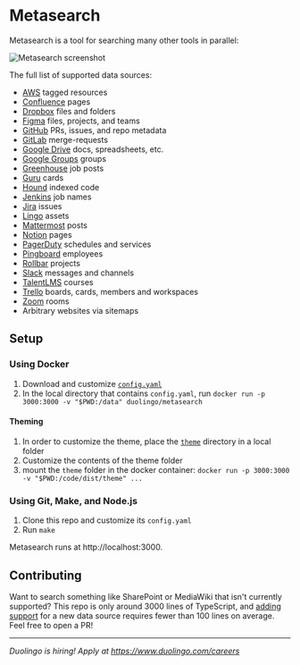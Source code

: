 # Metasearch

Metasearch is a tool for searching many other tools in parallel:

![Metasearch screenshot](.github/screenshot.png)

The full list of supported data sources:

- [AWS](https://aws.amazon.com/) tagged resources
- [Confluence](https://www.atlassian.com/software/confluence) pages
- [Dropbox](https://www.dropbox.com/) files and folders
- [Figma](https://www.figma.com/) files, projects, and teams
- [GitHub](https://github.com/) PRs, issues, and repo metadata
- [GitLab](https://gitlab.com/) merge-requests
- [Google Drive](https://www.google.com/drive/) docs, spreadsheets, etc.
- [Google Groups](https://groups.google.com/) groups
- [Greenhouse](https://www.greenhouse.io/) job posts
- [Guru](https://www.getguru.com/) cards
- [Hound](https://github.com/hound-search/hound) indexed code
- [Jenkins](https://www.jenkins.io/) job names
- [Jira](https://www.atlassian.com/software/jira) issues
- [Lingo](https://www.lingoapp.com/) assets
- [Mattermost](https://mattermost.com/) posts
- [Notion](https://www.notion.so/) pages
- [PagerDuty](https://www.pagerduty.com/) schedules and services
- [Pingboard](https://pingboard.com/) employees
- [Rollbar](https://rollbar.com/) projects
- [Slack](https://slack.com/) messages and channels
- [TalentLMS](https://www.talentlms.com/) courses
- [Trello](https://trello.com/en-US) boards, cards, members and workspaces
- [Zoom](https://zoom.us/) rooms
- Arbitrary websites via sitemaps

## Setup

### Using Docker

1. Download and customize [`config.yaml`](https://github.com/duolingo/metasearch/raw/master/config.yaml)
2. In the local directory that contains `config.yaml`, run `docker run -p 3000:3000 -v "$PWD:/data" duolingo/metasearch`

#### Theming

1. In order to customize the theme, place the [`theme`](https://github.com/duolingo/metasearch/tree/master/dist/theme)
directory in a local folder
2. Customize the contents of the theme folder
3. mount the `theme` folder in the docker container: `docker run -p 3000:3000 -v "$PWD:/code/dist/theme" ...`

### Using Git, Make, and Node.js

1. Clone this repo and customize its `config.yaml`
1. Run `make`

Metasearch runs at http://localhost:3000.

## Contributing

Want to search something like SharePoint or MediaWiki that isn't currently supported? This repo is only around 3000 lines of TypeScript, and [adding support](https://github.com/duolingo/metasearch/pull/11) for a new data source requires fewer than 100 lines on average. Feel free to open a PR!

---

_Duolingo is hiring! Apply at https://www.duolingo.com/careers_
